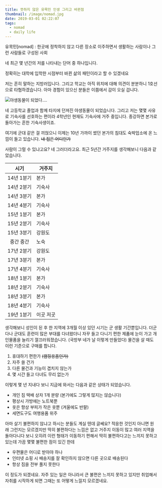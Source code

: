 ```yaml
---
title: 뜻하지 않은 유목민 인생 그리고 바뀐점
thumbnail: /image/nomad.jpg
date: 2019-03-01 02:22:07
tags:
  - nomad
  - daily life
---
```


유목민[nomad] : 한곳에 정착하지 않고 다른 장소로 이주하면서 생활하는 사람이나 그런 사람들로 구성된 사회

네 최근 몇 년간의 저를 나타내는 단어 중 하나입니다.

정확히는 대학에 입학한 시점부터 바뀐 삶의 패턴이라고 할 수 있겠네요

저는 흔히 말하는 지방러입니다. 그리고 학교는 아직 위치에 대해 의견이 분분하니 1호선으로 타협하겠습니다. 아마 경험이 있으신 분들은 이쯤에서 감이 오실 겁니다.

<!-- more -->

![야생동물이 되었다....](/image/nomad.jpg)

네 고등학교 졸업과 함께 타지에 던져진 야생동물이 되었습니다. 그리고 저는 몇몇 사유로 기숙사를 선호하는 편이라 4학년인 현재도 기숙사에 거주 중입니다. 종강하면 본가로 돌아가는 흔한 기숙사생이죠.

여기에 군대 같은 걸 끼얹으니 이제는 10년 가까이 썼던 본가의 침대도 숙박업소에 온 느낌이 들고 있습니다. ~~내 집은 어디인가~~

사람이 그럴 수 있냐고요? 네 그러더라고요. 최근 5년간 거주지를 생각해보니 다음과 같았습니다.

|   시기    | 거주지   |
| :-----: | ----- |
| 14년 1분기 | 본가    |
| 14년 2분기 | 기숙사   |
| 14년 3분기 | 본가    |
| 14년 4분기 | 기숙사   |
| 15년 1분기 | 본가    |
| 15년 2분기 | 기숙사   |
| 15년 3분기 | 강원도   |
|  중간 중간  | 노숙    |
| 17년 2분기 | 강원도   |
| 17년 3분기 | 본가    |
| 17년 4분기 | 기숙사   |
| 18년 1분기 | 본가    |
| 18년 2분기 | 기숙사   |
| 18년 3분기 | 본가    |
| 18년 4분기 | 기숙사   |
| 19년 1분기 | 이곳 저곳 |

생각해보니 성인이 된 후 한 지역에 3개월 이상 있던 시기는 군 생활 기간뿐입니다. 더군다나 군대도 훈련이 많은 부대를 다녀왔더니 자꾸 들고 다니기 편한 제품에 눈이 가고 개인물품을 늘리기 껄끄러워졌습니다. (국방부 네가 날 이렇게 만들었다) 물건을 살 때도 이런 기준으로 구매를 합니다.

1. 휴대하기 편한가 ~~(캠핑용품인가)~~
2. 자주 쓸 건가
3. 다른 물건과 기능이 겹치지 않는가
4. 몇 시간 들고 다녀도 무리 없는가

이렇게 몇 년 지내다 보니 지금에 와서는 다음과 같은 상태가 되었습니다.

- 개인 짐 택배 상자 1개 분량 (본가에도 그렇게 많지는 않습니다)
- 평상시 가방에는 노트북뿐
- 옷은 항상 부피가 작은 옷뿐 (겨울에도 반팔)
- 세면도구도 여행용품 위주

아마 살기 불편하지 않냐고 하시는 분들도 계실 텐데 글쎄요? 적응한 것인지 아니면 원래 그런지는 모르겠지만 딱히 불편하다는 느낌은 없고 거주지 이동이 많고 여러 지역을 돌아다니다 보니 오히려 이런 형태가 이동하기 편해서 딱히 불편하다고는 느끼지 못하고 있는데 가끔 몇몇 불편한 점이 있긴 한데

- 우편물은 어디로 받아야 하나
- 인터넷 쇼핑 시 배송지를 잘 확인하지 않으면 다른 곳으로 배송된다
- 항상 짐을 전부 풀지 못한다

이 정도가 되겠네요. 자주 있는 일은 아니라서 큰 불편은 느끼지 못하고 있지만 취업해서 자취를 시작하게 되면 그때는 또 어떻게 느낄지 모르겠네요.
